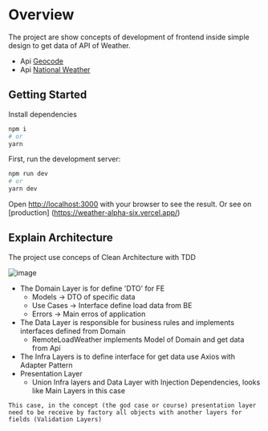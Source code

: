 # Overview

The project are show concepts of development of frontend inside simple design to get data of API of Weather.

 - Api [Geocode](https://geocoding.geo.census.gov/geocoder/Geocoding_Services_API.pdf)
 - Api [National Weather](https://www.weather.gov/documentation/services-web-api)
 
## Getting Started

Install dependencies
```bash
npm i
# or
yarn
```

First, run the development server:

```bash
npm run dev
# or
yarn dev
```

Open [http://localhost:3000](http://localhost:3000) with your browser to see the result.
Or see on [production] (https://weather-alpha-six.vercel.app/)

## Explain Architecture

The project use conceps of Clean Architecture with TDD

![image](https://user-images.githubusercontent.com/25385783/231917377-8955cdfc-410d-4f1a-995a-058728fb83d8.png)

 - The Domain Layer is for define 'DTO' for FE
   - Models -> DTO of specific data
   - Use Cases -> Interface define load data from BE
   - Errors -> Main erros of application
 - The Data Layer is responsible for business rules and implements interfaces defined from Domain
   - RemoteLoadWeather implements Model of Domain and get data from Api
 - The Infra Layers is to define interface for get data use Axios with Adapter Pattern
 - Presentation Layer
   - Union Infra layers and Data Layer with Injection Dependencies, looks like Main Layers in this case
  
  
``` This case, in the concept (the god case or course) presentation layer need to be receive by factory all objects with another layers for fields (Validation Layers) ```

